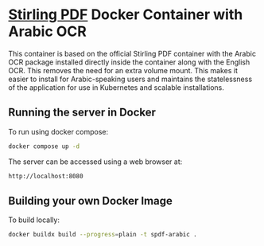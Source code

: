 # [Stirling PDF](https://stirlingtools.com/) Docker Container with Arabic OCR

This container is based on the official Stirling PDF container with the Arabic OCR package installed directly inside the container along with the English OCR. This removes the need for an extra volume mount. This makes it easier to install for Arabic-speaking users and maintains the statelessness of the application for use in Kubernetes and scalable installations.

## Running the server in Docker

To run using docker compose:

```sh
docker compose up -d
```

The server can be accessed using a web browser at:

```sh
http://localhost:8080
```

## Building your own Docker Image

To build locally:

```sh
docker buildx build --progress=plain -t spdf-arabic .
```
